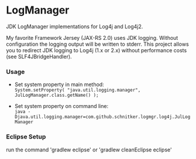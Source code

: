 LogManager
==========

JDK LogManager implementations for Log4j and Log4j2.

My favorite Framework Jersey (JAX-RS 2.0) uses JDK logging. Without configuration the logging output will be written to stderr.
This project allows you to redirect JDK logging to Log4j (1.x or 2.x) without performance costs (see SLF4JBridgeHandler).

### Usage

*   Set system property in main method: <br/>
    ``` System.setProperty( "java.util.logging.manager", JulLogManager.class.getName() ); ```

*   Set system property on command line: <br/>
    ``` java -Djava.util.logging.manager=com.github.schnitker.logmgr.log4j.JulLogManager ```

### Eclipse Setup

run the command 'gradlew eclipse' or 'gradlew cleanEclipse eclipse'
